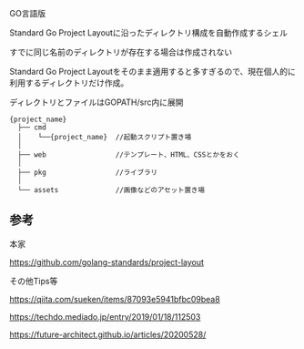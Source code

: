 GO言語版

Standard Go Project Layoutに沿ったディレクトリ構成を自動作成するシェル

すでに同じ名前のディレクトリが存在する場合は作成されない

Standard Go Project Layoutをそのまま適用すると多すぎるので、現在個人的に利用するディレクトリだけ作成。

ディレクトリとファイルはGOPATH/src内に展開

```
{project_name}
  ├── cmd 
  │    └──{project_name}  //起動スクリプト置き場
  │
  ├── web                 //テンプレート、HTML、CSSとかをおく
  │
  ├── pkg                 //ライブラリ
  │
  └── assets              //画像などのアセット置き場

```

## 参考

本家

https://github.com/golang-standards/project-layout


その他Tips等

https://qiita.com/sueken/items/87093e5941bfbc09bea8

https://techdo.mediado.jp/entry/2019/01/18/112503

https://future-architect.github.io/articles/20200528/

